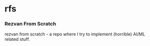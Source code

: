 # rfs

### **R**ezvan **F**rom **S**cratch
rezvan from scratch - a repo where I try to implement (horrible) AI/ML related stuff.